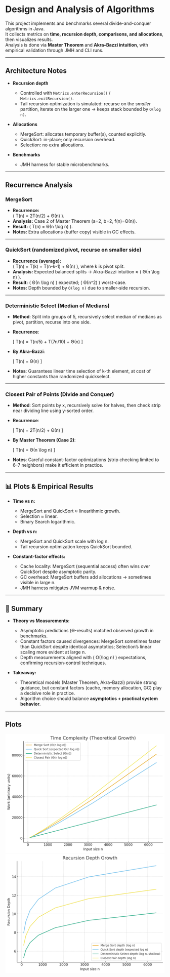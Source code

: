 # Design and Analysis of Algorithms

This project implements and benchmarks several divide-and-conquer algorithms in Java.  
It collects metrics on **time, recursion depth, comparisons, and allocations**, then visualizes results.  
Analysis is done via **Master Theorem** and **Akra–Bazzi intuition**, with empirical validation through JMH and CLI runs.

---

## Architecture Notes

- **Recursion depth**
    - Controlled with `Metrics.enterRecursion()` / `Metrics.exitRecursion()`.
    - Tail recursion optimization is simulated: recurse on the *smaller* partition, iterate on the larger one → keeps stack bounded by `O(log n)`.

- **Allocations**
    - MergeSort: allocates temporary buffer(s), counted explicitly.
    - QuickSort: in-place; only recursion overhead.
    - Selection: no extra allocations.

- **Benchmarks**
    - JMH harness for stable microbenchmarks.

---

## Recurrence Analysis

### MergeSort
- **Recurrence:**  
  \( T(n) = 2T(n/2) + Θ(n) \).
- **Analysis:** Case 2 of Master Theorem (a=2, b=2, f(n)=Θ(n)).
- **Result:** \( T(n) = Θ(n \log n) \).
- **Notes:** Extra allocations (buffer copy) visible in GC effects.

---

### QuickSort (randomized pivot, recurse on smaller side)
- **Recurrence (average):**  
  \( T(n) = T(k) + T(n-k-1) + Θ(n) \), where k is pivot split.
- **Analysis:** Expected balanced splits → Akra–Bazzi intuition ≈ \( Θ(n \log n) \).
- **Result:** \( Θ(n \log n) \) expected; \( Θ(n^2) \) worst-case.
- **Notes:** Depth bounded by `O(log n)` due to smaller-side recursion.

---

### Deterministic Select (Median of Medians)
- **Method**: Split into groups of 5, recursively select median of medians as pivot, partition, recurse into one side.
- **Recurrence**:

  \[
  T(n) = T(n/5) + T(7n/10) + Θ(n)
  \]

- **By Akra–Bazzi**:

  \[
  T(n) = Θ(n)
  \]

- **Notes**: Guarantees linear time selection of k-th element, at cost of higher constants than randomized quickselect.

---

### Closest Pair of Points (Divide and Conquer)
- **Method**: Sort points by x, recursively solve for halves, then check strip near dividing line using y-sorted order.
- **Recurrence**:

  \[
  T(n) = 2T(n/2) + Θ(n)
  \]

- **By Master Theorem (Case 2)**:

  \[
  T(n) = Θ(n \log n)
  \]

- **Notes**: Careful constant-factor optimizations (strip checking limited to 6–7 neighbors) make it efficient in practice.

---

## 📊 Plots & Empirical Results

- **Time vs n:**
    - MergeSort and QuickSort ≈ linearithmic growth.
    - Selection ≈ linear.
    - Binary Search logarithmic.

- **Depth vs n:**
    - MergeSort and QuickSort scale with log n.
    - Tail recursion optimization keeps QuickSort bounded.

- **Constant-factor effects:**
    - Cache locality: MergeSort (sequential access) often wins over QuickSort despite asymptotic parity.
    - GC overhead: MergeSort buffers add allocations → sometimes visible in large n.
    - JMH harness mitigates JVM warmup & noise.

---

## 📝 Summary

- **Theory vs Measurements:**
    - Asymptotic predictions (Θ-results) matched observed growth in benchmarks.
    - Constant factors caused divergences: MergeSort sometimes faster than QuickSort despite identical asymptotics; Selection’s linear scaling more evident at large n.
    - Depth measurements aligned with \( O(\log n) \) expectations, confirming recursion-control techniques.

- **Takeaway:**
    - Theoretical models (Master Theorem, Akra–Bazzi) provide strong guidance, but constant factors (cache, memory allocation, GC) play a decisive role in practice.
    - Algorithm choice should balance **asymptotics + practical system behavior**.

---

## Plots

![img.png](img.png)
![img_1.png](img_1.png)
